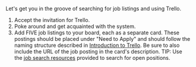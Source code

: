 <div><p>Let's get you in the&nbsp;groove of searching for job listings and using Trello.</p><ol><li>Accept the invitation for Trello.</li><li>Poke around and get acquainted with the system.</li><li>Add&nbsp;FIVE&nbsp;job listings to your&nbsp;board,&nbsp;each as a separate card. These postings should be placed under "Need to Apply" and should follow the naming structure described&nbsp;in&nbsp;<a href="https://github.com/carolinacodeschool/career-services/blob/master/managing-your-job-search/1.0%20Lesson:%20Introduction%20to%20Trello.md" target="_blank">Introduction to Trello</a>. Be sure to also include the URL of the job posting in the card's description. TIP: Use the&nbsp;<a href="https://github.com/carolinacodeschool/career-services/blob/master/managing-your-job-search/1.1%20Lesson:%20Job%20Search%20Resources.md" target="_blank">job search resources</a>&nbsp;provided to search for open positions.</li></ol></div>
